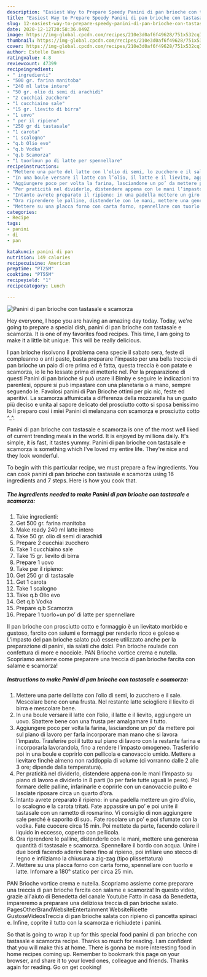 ```yaml
---
description: "Easiest Way to Prepare Speedy Panini di pan brioche con tastasale e scamorza"
title: "Easiest Way to Prepare Speedy Panini di pan brioche con tastasale e scamorza"
slug: 12-easiest-way-to-prepare-speedy-panini-di-pan-brioche-con-tastasale-e-scamorza
date: 2020-12-12T20:58:36.049Z
image: https://img-global.cpcdn.com/recipes/210e3d0af6f49628/751x532cq70/panini-di-pan-brioche-con-tastasale-e-scamorza-recipe-main-photo.jpg
thumbnail: https://img-global.cpcdn.com/recipes/210e3d0af6f49628/751x532cq70/panini-di-pan-brioche-con-tastasale-e-scamorza-recipe-main-photo.jpg
cover: https://img-global.cpcdn.com/recipes/210e3d0af6f49628/751x532cq70/panini-di-pan-brioche-con-tastasale-e-scamorza-recipe-main-photo.jpg
author: Estelle Banks
ratingvalue: 4.8
reviewcount: 47399
recipeingredient:
- " ingredienti"
- "500 gr. farina manitoba"
- "240 ml latte intero"
- "50 gr. olio di semi di arachidi"
- "2 cucchiai zucchero"
- "1 cucchiaino sale"
- "15 gr. lievito di birra"
- "1 uovo"
- " per il ripieno"
- "250 gr di tastasale"
- "1 carota"
- "1 scalogno"
- "q.b Olio evo"
- "q.b Vodka"
- "q.b Scamorza"
- "1 tuorloun po di latte per spennellare"
recipeinstructions:
- "Mettere una parte del latte con l’olio di semi, lo zucchero e il sale. Mescolare bene con una frusta. Nel restante latte sciogliere il lievito di birra e mescolare bene."
- "In una boule versare il latte con l’olio, il latte e il lievito, aggiungere un uovo. Sbattere bene con una frusta per amalgamare il tutto."
- "Aggiungere poco per volta la farina, lasciandone un po’ da mettere poi sul piano di lavoro per farla incorporare man mano che si lavora l’impasto. Trasferire poi il tutto sul piano di lavoro con la restante farina e incorporarla lavorandola, fino a rendere l’impasto omogeneo. Trasferirlo poi in una boule e coprirlo con pellicola e canovaccio umido. Mettere a lievitare finchè almeno non raddoppia di volume (ci vorranno dalle 2 alle 3 ore; dipende dalla temperatura)."
- "Per praticità nel dividerlo, distendere appena con le mani l’impasto su piano di lavoro e dividerlo in 8 parti (io per farle tutte uguali le peso). Poi formare delle palline, infarinarle e coprirle con un canovaccio pulito e lasciate riposare circa un quarto d’ora."
- "Intanto avrete preparato il ripieno: in una padella mettere un giro d’olio, lo scalogno e la carota tritati. Fate appassire un po’ e poi unite il tastasale con un rametto di rosmarino. Vi consiglio di non aggiungere sale perché è saporito di suo.. Fate rosolare un po’ e poi sfumate con la vodka. Fate cuocere circa 15 min. Poi mettete da parte, facendo colare il liquido in eccesso, coperto con pellicola."
- "Ora riprendere le palline, distenderle con le mani, mettere una generosa quantità di tastasale e scamorza. Spennellare il bordo con acqua. Unire i due bordi facendo aderire bene fino al ripieno, poi infilare uno stecco di legno e infilziamo la chiusura a zig-zag (tipo plissettatura)"
- "Mettere su una placca forno con carta forno, spennellare con tuorlo e latte. Infornare a 180° statico per circa 25 min."
categories:
- Recipe
tags:
- panini
- di
- pan

katakunci: panini di pan 
nutrition: 149 calories
recipecuisine: American
preptime: "PT25M"
cooktime: "PT55M"
recipeyield: "1"
recipecategory: Lunch

---
```



![Panini di pan brioche con tastasale e scamorza](https://img-global.cpcdn.com/recipes/210e3d0af6f49628/751x532cq70/panini-di-pan-brioche-con-tastasale-e-scamorza-recipe-main-photo.jpg)

Hey everyone, I hope you are having an amazing day today. Today, we're going to prepare a special dish, panini di pan brioche con tastasale e scamorza. It is one of my favorites food recipes. This time, I am going to make it a little bit unique. This will be really delicious.

I pan brioche risolvono il problema cena specie il sabato sera, feste di compleanno o anti pasto, basta preparare l&#39;impasto per una bella treccia di pan brioche un paio di ore prima ed è fatta, questa treccia è con patate e scamorza, io le ho lessate prima di metterle nel. Per la preparazione di questi Panini di pan brioche si può usare il Bimby e seguire le indicazioni tra parentesi, oppure si può impastare con una planetaria o a mano, sempre seguendo le. Favolosi panini di Pan Brioche ottimi per pic nic, feste ed aperitivi. La scamorza affumicata a differenza della mozzarella ha un gusto più deciso e unita al sapore delicato del prosciutto cotto si sposa benissimo Io li preparo cosi i miei Panini di melanzana con scamorza e prosciutto cotto ^_^.

Panini di pan brioche con tastasale e scamorza is one of the most well liked of current trending meals in the world. It is enjoyed by millions daily. It's simple, it is fast, it tastes yummy. Panini di pan brioche con tastasale e scamorza is something which I've loved my entire life. They're nice and they look wonderful.


To begin with this particular recipe, we must prepare a few ingredients. You can cook panini di pan brioche con tastasale e scamorza using 16 ingredients and 7 steps. Here is how you cook that.

<!--inarticleads1-->

##### The ingredients needed to make Panini di pan brioche con tastasale e scamorza:

1. Take  ingredienti:
1. Get 500 gr. farina manitoba
1. Make ready 240 ml latte intero
1. Take 50 gr. olio di semi di arachidi
1. Prepare 2 cucchiai zucchero
1. Take 1 cucchiaino sale
1. Take 15 gr. lievito di birra
1. Prepare 1 uovo
1. Take  per il ripieno:
1. Get 250 gr di tastasale
1. Get 1 carota
1. Take 1 scalogno
1. Take q.b Olio evo
1. Get q.b Vodka
1. Prepare q.b Scamorza
1. Prepare 1 tuorlo+un po’ di latte per spennellare


Il pan brioche con prosciutto cotto e formaggio è un lievitato morbido e gustoso, farcito con salumi e formaggi per renderlo ricco e goloso e L&#39;impasto del pan brioche salato può essere utilizzato anche per la preparazione di panini, sia salati che dolci. Pan brioche roulade con confettura di more e nocciole. PAN Brioche vortice crema e nutella. Scopriamo assieme come preparare una treccia di pan brioche farcita con salame e scamorza! 

<!--inarticleads2-->

##### Instructions to make Panini di pan brioche con tastasale e scamorza:

1. Mettere una parte del latte con l’olio di semi, lo zucchero e il sale. Mescolare bene con una frusta. Nel restante latte sciogliere il lievito di birra e mescolare bene.
1. In una boule versare il latte con l’olio, il latte e il lievito, aggiungere un uovo. Sbattere bene con una frusta per amalgamare il tutto.
1. Aggiungere poco per volta la farina, lasciandone un po’ da mettere poi sul piano di lavoro per farla incorporare man mano che si lavora l’impasto. Trasferire poi il tutto sul piano di lavoro con la restante farina e incorporarla lavorandola, fino a rendere l’impasto omogeneo. Trasferirlo poi in una boule e coprirlo con pellicola e canovaccio umido. Mettere a lievitare finchè almeno non raddoppia di volume (ci vorranno dalle 2 alle 3 ore; dipende dalla temperatura).
1. Per praticità nel dividerlo, distendere appena con le mani l’impasto su piano di lavoro e dividerlo in 8 parti (io per farle tutte uguali le peso). Poi formare delle palline, infarinarle e coprirle con un canovaccio pulito e lasciate riposare circa un quarto d’ora.
1. Intanto avrete preparato il ripieno: in una padella mettere un giro d’olio, lo scalogno e la carota tritati. Fate appassire un po’ e poi unite il tastasale con un rametto di rosmarino. Vi consiglio di non aggiungere sale perché è saporito di suo.. Fate rosolare un po’ e poi sfumate con la vodka. Fate cuocere circa 15 min. Poi mettete da parte, facendo colare il liquido in eccesso, coperto con pellicola.
1. Ora riprendere le palline, distenderle con le mani, mettere una generosa quantità di tastasale e scamorza. Spennellare il bordo con acqua. Unire i due bordi facendo aderire bene fino al ripieno, poi infilare uno stecco di legno e infilziamo la chiusura a zig-zag (tipo plissettatura)
1. Mettere su una placca forno con carta forno, spennellare con tuorlo e latte. Infornare a 180° statico per circa 25 min.


PAN Brioche vortice crema e nutella. Scopriamo assieme come preparare una treccia di pan brioche farcita con salame e scamorza! In questo video, grazie all&#39;aiuto di Benedetta del canale Youtube Fatto in casa da Benedetta, impareremo a preparare una deliziosa treccia di pan brioche salato. PagesOtherBrandWebsiteEntertainment WebsiteRicette GustoseVideosTreccia di pan brioche salata con ripieno di pancetta spinaci e. Infine, coprite il tutto con la scamorza e richiudete i panini. 

So that is going to wrap it up for this special food panini di pan brioche con tastasale e scamorza recipe. Thanks so much for reading. I am confident that you will make this at home. There is gonna be more interesting food in home recipes coming up. Remember to bookmark this page on your browser, and share it to your loved ones, colleague and friends. Thanks again for reading. Go on get cooking!
